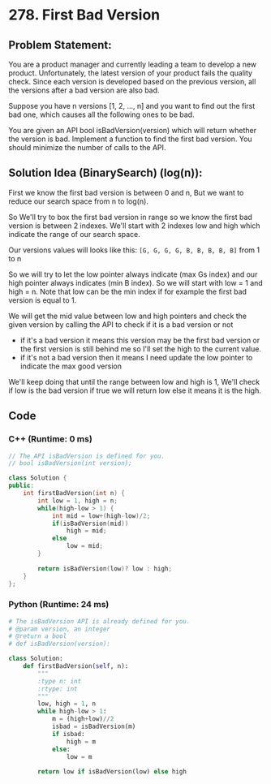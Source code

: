 # 278. First Bad Version
## Problem Statement:
You are a product manager and currently leading a team to develop a new product. Unfortunately, the latest version of your product fails the quality check. Since each version is developed based on the previous version, all the versions after a bad version are also bad.
 
Suppose you have n versions [1, 2, ..., n] and you want to find out the first bad one, which causes all the following ones to be bad.
 
You are given an API bool isBadVersion(version) which will return whether the version is bad. Implement a function to find the first bad version. You should minimize the number of calls to the API.
 
## Solution Idea (BinarySearch) (log(n)):
First we know the first bad version is between 0 and n,
But we want to reduce our search space from n to log(n).
 
So We'll try to box the first bad version in range so we know the first bad version is between 2 indexes. We'll start with 2 indexes low and high which indicate the range of our search space.
 
Our versions values will looks like this: `[G, G, G, G, B, B, B, B, B]` from 1 to n
 
So we will try to let the low pointer always indicate (max Gs index) and our high pointer always indicates (min B index). So we will start with low = 1 and high = n.
Note that low can be the min index if for example the first bad version is equal to 1.
 
We will get the mid value between low and high pointers and check the given version by calling the API to check if it is a bad version or not 
- if it's a bad version it means this version may be the first bad version or the first version is still behind me so I'll set the high to the current value.
- if it's not a bad version then it means I need update the low pointer to indicate the max good version
 
We'll keep doing that until the range between low and high is 1, We'll check if low is the bad version if true we will return low else it means it is the high.


## Code
### C++ (Runtime: 0 ms)
```cpp
// The API isBadVersion is defined for you.
// bool isBadVersion(int version);

class Solution {
public:
    int firstBadVersion(int n) {
        int low = 1, high = n;
        while(high-low > 1) {
            int mid = low+(high-low)/2;
            if(isBadVersion(mid))
                high = mid;
            else
                low = mid;
        }
        
        return isBadVersion(low)? low : high;
    }
};
```

### Python (Runtime: 24 ms)
```python
# The isBadVersion API is already defined for you.
# @param version, an integer
# @return a bool
# def isBadVersion(version):

class Solution:
    def firstBadVersion(self, n):
        """
        :type n: int
        :rtype: int
        """
        low, high = 1, n
        while high-low > 1:
            m = (high+low)//2
            isbad = isBadVersion(m)
            if isbad:
                high = m
            else:
                low = m
        
        return low if isBadVersion(low) else high
```